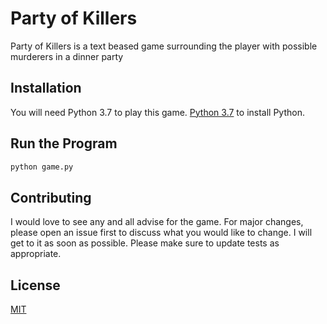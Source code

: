 # Party of Killers

Party of Killers is a text beased game surrounding the player with possible murderers in a dinner party

## Installation

You will need Python 3.7 to play this game. [Python 3.7](https://www.python.org/downloads/) to install Python.


## Run the Program

```python
python game.py
```

## Contributing
I would love to see any and all advise for the game. For major changes, please open an issue first to discuss what you would like to change.
I will get to it as soon as possible. 
Please make sure to update tests as appropriate.

## License
[MIT](https://choosealicense.com/licenses/mit/)
